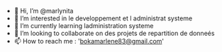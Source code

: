 - 👋 Hi, I’m @marlynita
- 👀 I’m interested in  le developpement et l administrat systeme
- 🌱 I’m currently learning  ladministration systeme
- 💞️ I’m looking to collaborate on des projets de  repartition de donneés
- 📫 How to reach me  : 'bokamarlene83@gmail.com'

<!---
marlynita/marlynita is a ✨ special ✨ repository because its `README.md` (this file) appears on your GitHub profile.
You can click the Preview link to take a look at your changes.
--->
